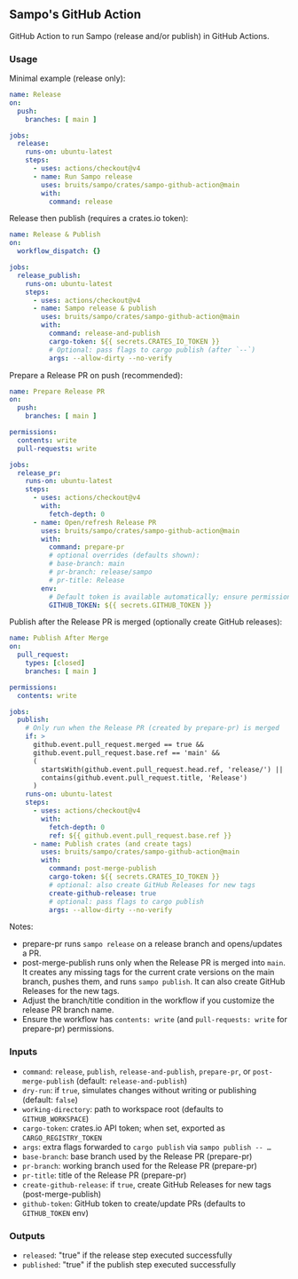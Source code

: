 ## Sampo's GitHub Action

GitHub Action to run Sampo (release and/or publish) in GitHub Actions.

### Usage

Minimal example (release only):

```yaml
name: Release
on:
  push:
    branches: [ main ]

jobs:
  release:
    runs-on: ubuntu-latest
    steps:
      - uses: actions/checkout@v4
      - name: Run Sampo release
        uses: bruits/sampo/crates/sampo-github-action@main
        with:
          command: release
```

Release then publish (requires a crates.io token):

```yaml
name: Release & Publish
on:
  workflow_dispatch: {}

jobs:
  release_publish:
    runs-on: ubuntu-latest
    steps:
      - uses: actions/checkout@v4
      - name: Sampo release & publish
        uses: bruits/sampo/crates/sampo-github-action@main
        with:
          command: release-and-publish
          cargo-token: ${{ secrets.CRATES_IO_TOKEN }}
          # Optional: pass flags to cargo publish (after `--`)
          args: --allow-dirty --no-verify
```

Prepare a Release PR on push (recommended):

```yaml
name: Prepare Release PR
on:
  push:
    branches: [ main ]

permissions:
  contents: write
  pull-requests: write

jobs:
  release_pr:
    runs-on: ubuntu-latest
    steps:
      - uses: actions/checkout@v4
        with:
          fetch-depth: 0
      - name: Open/refresh Release PR
        uses: bruits/sampo/crates/sampo-github-action@main
        with:
          command: prepare-pr
          # optional overrides (defaults shown):
          # base-branch: main
          # pr-branch: release/sampo
          # pr-title: Release
        env:
          # Default token is available automatically; ensure permissions above are set
          GITHUB_TOKEN: ${{ secrets.GITHUB_TOKEN }}
```

Publish after the Release PR is merged (optionally create GitHub releases):

```yaml
name: Publish After Merge
on:
  pull_request:
    types: [closed]
    branches: [ main ]

permissions:
  contents: write

jobs:
  publish:
    # Only run when the Release PR (created by prepare-pr) is merged
    if: >
      github.event.pull_request.merged == true &&
      github.event.pull_request.base.ref == 'main' &&
      (
        startsWith(github.event.pull_request.head.ref, 'release/') ||
        contains(github.event.pull_request.title, 'Release')
      )
    runs-on: ubuntu-latest
    steps:
      - uses: actions/checkout@v4
        with:
          fetch-depth: 0
          ref: ${{ github.event.pull_request.base.ref }}
      - name: Publish crates (and create tags)
        uses: bruits/sampo/crates/sampo-github-action@main
        with:
          command: post-merge-publish
          cargo-token: ${{ secrets.CRATES_IO_TOKEN }}
          # optional: also create GitHub Releases for new tags
          create-github-release: true
          # optional: pass flags to cargo publish
          args: --allow-dirty --no-verify
```

Notes:

- prepare-pr runs `sampo release` on a release branch and opens/updates a PR.
- post-merge-publish runs only when the Release PR is merged into `main`. It creates any missing tags for the current crate versions on the main branch, pushes them, and runs `sampo publish`. It can also create GitHub Releases for the new tags.
- Adjust the branch/title condition in the workflow if you customize the release PR branch name.
- Ensure the workflow has `contents: write` (and `pull-requests: write` for prepare-pr) permissions.

### Inputs

- `command`: `release`, `publish`, `release-and-publish`, `prepare-pr`, or `post-merge-publish` (default: `release-and-publish`)
- `dry-run`: if `true`, simulates changes without writing or publishing (default: `false`)
- `working-directory`: path to workspace root (defaults to `GITHUB_WORKSPACE`)
- `cargo-token`: crates.io API token; when set, exported as `CARGO_REGISTRY_TOKEN`
- `args`: extra flags forwarded to `cargo publish` via `sampo publish -- …`
- `base-branch`: base branch used by the Release PR (prepare-pr)
- `pr-branch`: working branch used for the Release PR (prepare-pr)
- `pr-title`: title of the Release PR (prepare-pr)
- `create-github-release`: if `true`, create GitHub Releases for new tags (post-merge-publish)
- `github-token`: GitHub token to create/update PRs (defaults to `GITHUB_TOKEN` env)

### Outputs

- `released`: "true" if the release step executed successfully
- `published`: "true" if the publish step executed successfully
